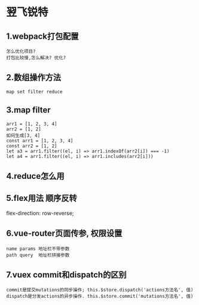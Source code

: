 # 翌飞锐特

## 1.webpack打包配置
    怎么优化项目?
    打包比较慢,怎么解决? 优化?

## 2.数组操作方法
    map set filter reduce

## 3.map filter
    arr1 = [1, 2, 3, 4]
    arr2 = [1, 2]
    如何生成[3, 4]
    const arr1 = [1, 2, 3, 4]
    const arr2 = [1, 2]
    let a3 = arr1.filter((el, i) => arr1.indexOf(arr2[i]) === -1)
    let a4 = arr1.filter((el, i) => arr1.includes(arr2[i]))

## 4.reduce怎么用

## 5.flex用法 顺序反转
   flex-direction: row-reverse;

## 6.vue-router页面传参, 权限设置
    name params 地址栏不带参数
    path query  地址栏拼接参数

## 7.vuex commit和dispatch的区别
    commit是提交mutations的同步操作; this.$store.dispatch('actions方法名', 值)
    dispatch是分发actions的异步操作. this.$store.commit('mutations方法名', 值)



